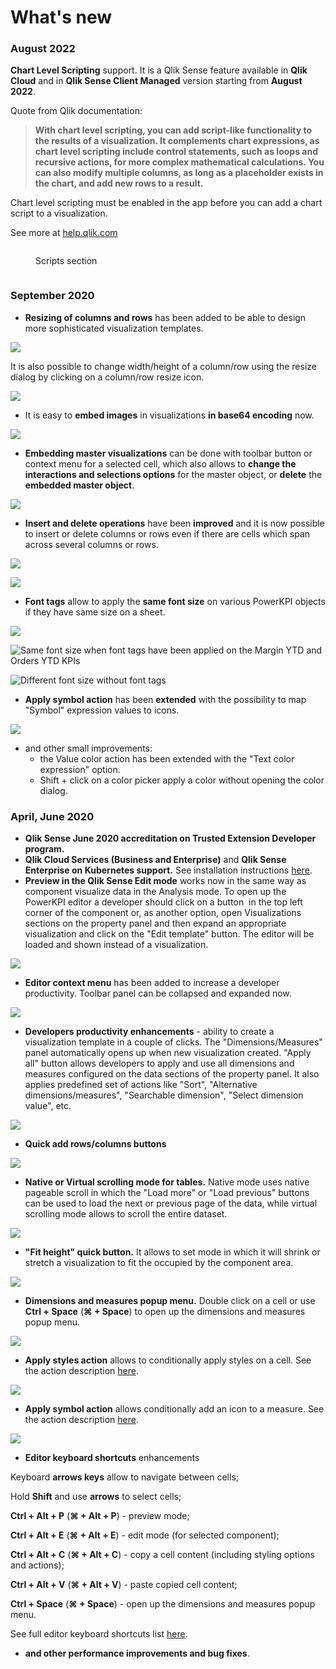 # What's new

### August 2022

**Chart Level Scripting** support. It is a Qlik Sense feature available in **Qlik Cloud** and in **Qlik Sense Client Managed** version starting from **August 2022**.

Quote from Qlik documentation:

> **With chart level scripting, you can add script-like functionality to the results of a visualization. It complements chart expressions, as chart level scripting include control statements, such as loops and recursive actions, for more complex mathematical calculations. You can also modify multiple columns, as long as a placeholder exists in the chart, and add new rows to a result.**

Chart level scripting must be enabled in the app before you can add a chart script to a visualization.

See more at [help.qlik.com](https://help.qlik.com/en-US/cloud-services/Subsystems/Hub/Content/Sense\_Hub/ChartLevelScripting/chart-level-scripting.htm)

<figure><img src=".gitbook/assets/ChartLevelScript1.png" alt=""><figcaption><p>Scripts section</p></figcaption></figure>

<figure><img src=".gitbook/assets/ChartLevelScript2.png" alt=""><figcaption></figcaption></figure>

### September 2020

* **Resizing of columns and rows** has been added to be able to design more sophisticated visualization templates.

![](.gitbook/assets/Resize.gif)

It is also possible to change width/height of a column/row using the resize dialog by clicking on a column/row resize icon.

![](.gitbook/assets/Resize2.gif)

* It is easy to **embed images** in visualizations **in base64 encoding** now.

![](.gitbook/assets/Base64.gif)

* **Embedding master visualizations** can be done with toolbar button or context menu for a selected cell, which also allows to **change the interactions and selections options** for the master object, or **delete** the **embedded master object**.

![](.gitbook/assets/MasterObject.gif)

* **Insert and delete operations** have been **improved** and it is now possible to insert or delete columns or rows even if there are cells which span across several columns or rows.

![](.gitbook/assets/InsertCells.gif)

![](.gitbook/assets/DeleteCells.gif)

* **Font tags** allow to apply the **same font size** on various PowerKPI objects if they have same size on a sheet.

![](.gitbook/assets/FontTags.gif)

![Same font size when font tags have been applied on the Margin YTD and Orders YTD KPIs](<.gitbook/assets/SameFontSize (1).png>)

![Different font size without font tags](.gitbook/assets/DifferentFontSize.png)

* **Apply symbol action** has been **extended** with the possibility to map "Symbol" expression values to icons.

![](.gitbook/assets/ApplySymbolExpression.gif)

* and other small improvements:
  * the Value color action has been extended with the "Text color expression" option.&#x20;
  * Shift + click on a color picker apply a color without opening the color dialog.

### April, June 2020

* **Qlik Sense June 2020 accreditation on Trusted Extension Developer program.**
* **Qlik Cloud Services (Business and Enterprise)** and **Qlik Sense Enterprise on Kubernetes support.** See installation instructions [here](https://help.rbcgrp.com/installation#how-to-install-extension-on-qlik-cloud-services-business-and-enterprise).
* **Preview in the Qlik Sense Edit mode** works now in the same way as component visualize data in the Analysis mode.  To open up the PowerKPI editor a developer should click on a button <img src=".gitbook/assets/image (152).png" alt="" data-size="original"> in the top left corner of the component or, as another option, open Visualizations sections on the property panel and then expand an appropriate  visualization and click on the "Edit template" button. The editor will be loaded and shown instead of a visualization.

![](.gitbook/assets/NewEditMode.gif)

* **Editor context menu** has been added to increase a developer productivity. Toolbar panel can be collapsed and expanded now.

![](.gitbook/assets/ContextMenu.gif)

* **Developers productivity enhancements** - ability to create a visualization template in a couple of clicks. The "Dimensions/Measures" panel automatically opens up when new visualization created. "Apply all" button allows developers to apply and use all dimensions and measures configured on the data sections of the property panel. It also applies predefined set of actions like "Sort", "Alternative dimensions/measures", "Searchable dimension", "Select dimension value", etc.

![](.gitbook/assets/ProductivityEnhancements.gif)

* **Quick add rows/columns buttons**

![](.gitbook/assets/QuickAddCellsButtons.gif)

* **Native or Virtual scrolling mode for tables.** Native mode uses native pageable scroll in which the  "Load more" or "Load previous" buttons can be used to load the next or previous page of the data, while virtual scrolling mode allows to scroll the entire dataset.

![](.gitbook/assets/Scrolling.gif)

* **"Fit height" quick button.** It allows to set mode  in which it will shrink or stretch a visualization to fit the occupied by the component area.

![](.gitbook/assets/FitHeight.gif)

* **Dimensions and measures popup menu.** Double click on a cell or use **Ctrl + Space** (**⌘ + Space**)  to open up the dimensions and measures popup menu.

![](.gitbook/assets/DimsMeasuresPopup.gif)

* **Apply styles action** allows to conditionally apply styles on a cell. See the action description [here](actions/apply-styles.md).

![](.gitbook/assets/ApplyStylesAction.png)

* **Apply symbol action** allows conditionally add an icon to a measure. See the action description [here](actions/apply-symbol.md).

![](.gitbook/assets/ApplySymbolAction.png)

* **Editor keyboard shortcuts** enhancements

Keyboard **arrows keys** allow to navigate between cells;&#x20;

Hold **Shift** and use **arrows** to select cells;

**Ctrl + Alt + P** (**⌘ + Alt + P**) - preview mode;

**Ctrl + Alt + E** (**⌘ + Alt + E**) - edit mode (for selected component);

**Ctrl + Alt + C** (**⌘ + Alt + C**) - copy a cell content (including styling options and actions);

**Ctrl + Alt + V** (**⌘ + Alt + V**) - paste copied cell content;

**Ctrl + Space** (**⌘ + Space**) - open up the dimensions and measures popup menu.

See full editor keyboard shortcuts list [here](visual-editor/visual-editor-keyboard-shortcuts.md).

* **and other performance improvements and bug fixes**.

